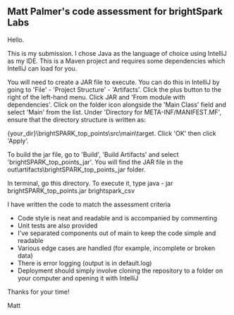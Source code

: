 Matt Palmer's code assessment for brightSpark Labs
--------------------------------------------------

Hello.

This is my submission. I chose Java as the language of choice using IntelliJ as my IDE. This is a Maven project and
requires some dependencies which IntelliJ can load for you.

You will need to create a JAR file to execute. You can do this in IntelliJ by going to 'File' - 'Project Structure' -
'Artifacts'. Click the plus button to the right of the left-hand menu. Click JAR and 'From module with dependencies'.
Click on the folder icon alongside the 'Main Class' field and select 'Main' from the list. Under 'Directory for
META-INF/MANIFEST.MF', ensure that the directory structure is written as:

{your_dir}\brightSPARK_top_points\src\main\target. Click 'OK' then click 'Apply'.

To build the jar file, go to 'Build', 'Build Artifacts' and select 'brightSPARK_top_points_jar'.
You will find the JAR file in the out\artifacts\brightSPARK_top_points_jar folder.

In terminal, go this directory. To execute it, type
java - jar brightSPARK_top_points.jar brightspark_csv

I have written the code to match the assessment criteria
* Code style is neat and readable and is accompanied by commenting
* Unit tests are also provided
* I've separated components out of main to keep the code simple and readable
* Various edge cases are handled (for example, incomplete or broken data)
* There is error logging (output is in default.log)
* Deployment should simply involve cloning the repository to a folder on your computer and opening it with IntelliJ

Thanks for your time!

Matt